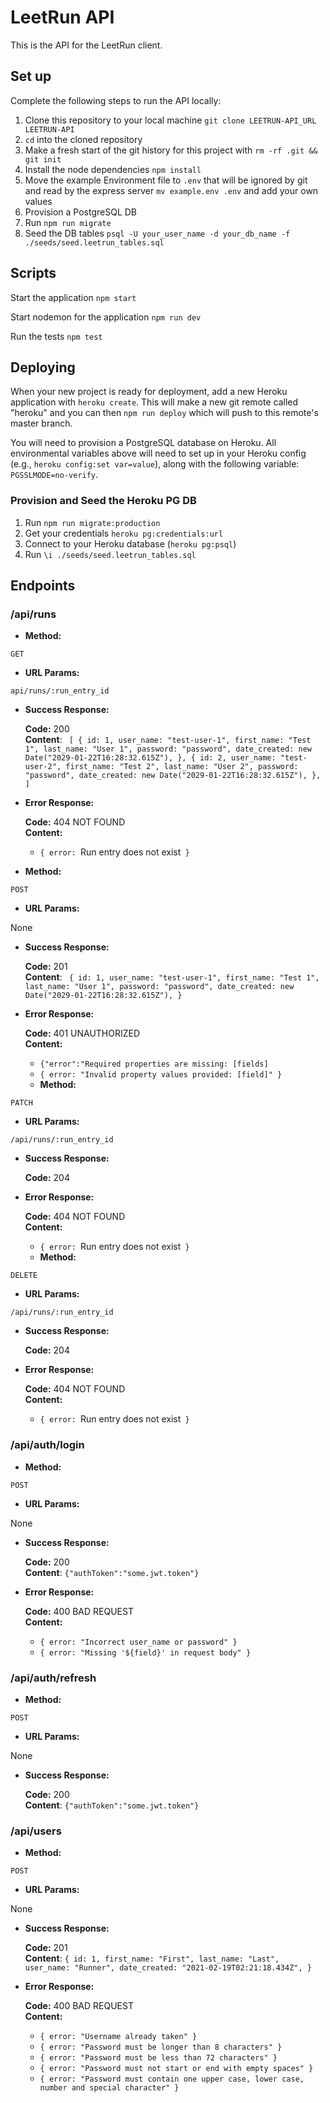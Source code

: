 # LeetRun API

This is the API for the LeetRun client.

## Set up

Complete the following steps to run the API locally:

1. Clone this repository to your local machine `git clone LEETRUN-API_URL LEETRUN-API`
2. `cd` into the cloned repository
3. Make a fresh start of the git history for this project with `rm -rf .git && git init`
4. Install the node dependencies `npm install`
5. Move the example Environment file to `.env` that will be ignored by git and read by the express server `mv example.env .env` and add your own values
6. Provision a PostgreSQL DB
7. Run `npm run migrate`
8. Seed the DB tables `psql -U your_user_name -d your_db_name -f ./seeds/seed.leetrun_tables.sql`

## Scripts

Start the application `npm start`

Start nodemon for the application `npm run dev`

Run the tests `npm test`

## Deploying

When your new project is ready for deployment, add a new Heroku application with `heroku create`. This will make a new git remote called "heroku" and you can then `npm run deploy` which will push to this remote's master branch.

You will need to provision a PostgreSQL database on Heroku. All environmental variables above will need to set up in your Heroku config (e.g., `heroku config:set var=value`), along with the following variable: `PGSSLMODE=no-verify`.

### Provision and Seed the Heroku PG DB

1. Run `npm run migrate:production`
2. Get your credentials `heroku pg:credentials:url`
3. Connect to your Heroku database (`heroku pg:psql`)
4. Run `\i ./seeds/seed.leetrun_tables.sql`

## Endpoints

### /api/runs

- **Method:**

`GET`

- **URL Params:**

`api/runs/:run_entry_id`

- **Success Response:**

  **Code:** 200 <br />
  **Content**: `
  [
    {
      id: 1,
      user_name: "test-user-1",
      first_name: "Test 1",
      last_name: "User 1",
      password: "password",
      date_created: new Date("2029-01-22T16:28:32.615Z"),
    },
    {
      id: 2,
      user_name: "test-user-2",
      first_name: "Test 2",
      last_name: "User 2",
      password: "password",
      date_created: new Date("2029-01-22T16:28:32.615Z"),
    },
  ]`

- **Error Response:**

  **Code:** 404 NOT FOUND <br />
  **Content:** 
  * `{ error: `Run entry does not exist` }`


- **Method:**

`POST`

- **URL Params:**

None

- **Success Response:**

  **Code:** 201 <br />
  **Content**: `
    {
      id: 1,
      user_name: "test-user-1",
      first_name: "Test 1",
      last_name: "User 1",
      password: "password",
      date_created: new Date("2029-01-22T16:28:32.615Z"),
    }`

- **Error Response:**

  **Code:** 401 UNAUTHORIZED <br />
  **Content:** 
  * `{"error":"Required properties are missing: [fields]`
  * `{ error: "Invalid property values provided: [field]" }`

  - **Method:**

`PATCH`

- **URL Params:**

`/api/runs/:run_entry_id`

- **Success Response:**

  **Code:** 204 <br />

- **Error Response:**

  **Code:** 404 NOT FOUND <br />
  **Content:** 
  * `{ error: `Run entry does not exist` }`


  - **Method:**

`DELETE`

- **URL Params:**

`/api/runs/:run_entry_id`

- **Success Response:**

  **Code:** 204 <br />

- **Error Response:**

  **Code:** 404 NOT FOUND <br />
  **Content:** 
  * `{ error: `Run entry does not exist` }`


### /api/auth/login

- **Method:**

`POST`

- **URL Params:**

None

- **Success Response:**

  **Code:** 200 <br />
  **Content**: `{"authToken":"some.jwt.token"}`

- **Error Response:**

  **Code:** 400 BAD REQUEST <br />
  **Content:** 
  * `{ error: "Incorrect user_name or password" }`
  * `{ error: "Missing '${field}' in request body" }`


### /api/auth/refresh

- **Method:**

`POST`

- **URL Params:**

None

- **Success Response:**

  **Code:** 200 <br />
  **Content**: `{"authToken":"some.jwt.token"}`

### /api/users

- **Method:**

`POST`

- **URL Params:**

None

- **Success Response:**

  **Code:** 201 <br />
  **Content**: `{
      id: 1,
      first_name: "First",
      last_name: "Last",
      user_name: "Runner",
      date_created: "2021-02-19T02:21:18.434Z",
    }`

- **Error Response:**

  **Code:** 400 BAD REQUEST <br />
  **Content:** 
  * `{ error: "Username already taken" }`
  * `{ error: "Password must be longer than 8 characters" }`
  * `{ error: "Password must be less than 72 characters" }`
  * `{ error: "Password must not start or end with empty spaces" }`
  * `{ error: "Password must contain one upper case, lower case, number and special character" }`
